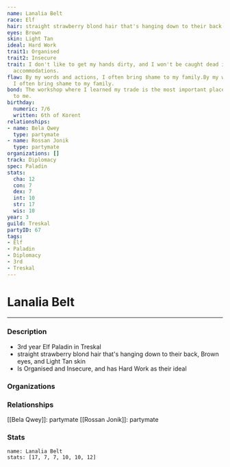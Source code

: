 ```yaml
---
name: Lanalia Belt
race: Elf
hair: straight strawberry blond hair that's hanging down to their back
eyes: Brown
skin: Light Tan
ideal: Hard Work
trait1: Organised
trait2: Insecure
trait: I don't like to get my hands dirty, and I won't be caught dead in unsuitable
  accommodations.
flaw: By my words and actions, I often bring shame to my family.By my words and actions,
  I often bring shame to my family.
bond: The workshop where I learned my trade is the most important place in the world
  to me.
birthday:
  numeric: 7/6
  written: 6th of Korent
relationships:
- name: Bela Qwey
  type: partymate
- name: Rossan Jonik
  type: partymate
organizations: []
track: Diplomacy
spec: Paladin
stats:
  cha: 12
  con: 7
  dex: 7
  int: 10
  str: 17
  wis: 10
year: 3
guild: Treskal
partyID: 67
tags:
- Elf
- Paladin
- Diplomacy
- 3rd
- Treskal
---
```

# Lanalia Belt
---
### Description
- 3rd year Elf Paladin in Treskal
- straight strawberry blond hair that's hanging down to their back, Brown eyes, and Light Tan skin
- Is Organised and Insecure, and has Hard Work as their ideal

### Organizations
### Relationships
[[Bela Qwey]]: partymate
[[Rossan Jonik]]: partymate
### Stats
```statblock
name: Lanalia Belt
stats: [17, 7, 7, 10, 10, 12]
```